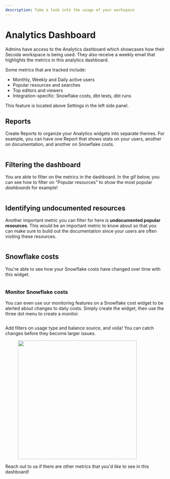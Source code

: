 ```yaml
---
description: Take a look into the usage of your workspace
---
```


# Analytics Dashboard

Admins have access to the Analytics dashboard which showcases how their Secoda workspace is being used. They also receive a weekly email that highlights the metrics in this analytics dashboard.

Some metrics that are tracked include:

* Monthly, Weekly and Daily active users
* Popular resources and searches
* Top editors and viewers
* Integration-specific: Snowflake costs, dbt tests, dbt runs

This feature is located above Settings in the left side panel.

## Reports

Create Reports to organize your Analytics widgets into separate themes. For example, you can have one Report that shows stats on your users, another on documentation, and another on Snowflake costs.

<figure><img src="../.gitbook/assets/Screenshot 2023-12-28 at 4.30.01 PM.png" alt=""><figcaption></figcaption></figure>

## Filtering the dashboard

You are able to filter on the metrics in the dashboard. In the gif below, you can see how to filter on "Popular resources" to show the most popular _dashboards_ for example!

<figure><img src="https://secoda-public-media-assets.s3.amazonaws.com/5b42c5e9-f743-42c7-82a8-f386a22f5906.gif" alt=""><figcaption></figcaption></figure>

## Identifying undocumented resources

Another important metric you can filter for here is **undocumented popular resources**. This would be an important metric to know about so that you can make sure to build out the documentation since your users are often visiting these resources.

<figure><img src="https://secoda-public-media-assets.s3.amazonaws.com/bbb4ffc2-d60b-40aa-b757-f60f3af7b51f.gif" alt=""><figcaption></figcaption></figure>

## Snowflake costs

You're able to see how your Snowflake costs have changed over time with this widget.

<figure><img src="../.gitbook/assets/Kapture 2023-11-09 at 16.44.33.gif" alt=""><figcaption></figcaption></figure>

### Monitor Snowflake costs

You can even use our monitoring features on a Snowflake cost widget to be alerted about changes to daily costs. Simply create the widget, then use the three dot menu to create a monitor.

<figure><img src="../.gitbook/assets/Screenshot 2023-12-28 at 4.21.09 PM.png" alt=""><figcaption></figcaption></figure>

Add filters on usage type and balance source, and voila! You can catch changes before they become larger issues.

<div align="left">

<figure><img src="../.gitbook/assets/Screenshot 2023-12-27 at 2.17.19 PM.png" alt="" width="375"><figcaption></figcaption></figure>

</div>

Reach out to us if there are other metrics that you'd like to see in this dashboard!

